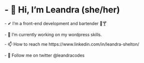 <h1>- 👋 Hi, I’m Leandra (she/her)</h1>
<p>- ✔ I’m a front-end development and bartender 🍺🍸</p>
<p>- 🌱 I’m currently working on my wordpress skills. </p>
<p>- 📫 How to reach me https://www.linkedin.com/in/leandra-shelton/</p>
<p>- 👻 Follow me on twitter @leandracodes</p>


<!---
lmontem/lmontem is a ✨ special ✨ repository because its `README.md` (this file) appears on your GitHub profile.
You can click the Preview link to take a look at your changes.
--->
